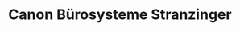 ---
title: "Canon Bürosysteme Stranzinger"
url: /wels/canon-buerosysteme-stranzinger/
shop: Schreibwaren
---
